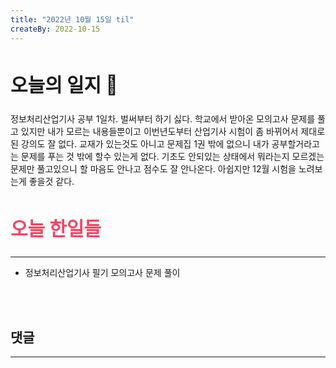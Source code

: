 ```yaml
---
title: "2022년 10월 15일 til"
createBy: 2022-10-15
---
```



##  <h2 style="font-size: 30px">오늘의 일지 🎪</h2>
정보처리산업기사 공부 1일차. 벌써부터 하기 싫다. 학교에서 받아온 모의고사 문제를 풀고 있지만 내가 모르는 내용들뿐이고 이번년도부터 산업기사 시험이 좀 바뀌어서 제대로 된 강의도 잘 없다. 교재가 있는것도 아니고 문제집 1권 밖에 없으니 내가 공부할거라고는 문제를 푸는 것 밖에 할수 있는게 없다. 기초도 안되있는 상태에서 뭐라는지 모르겠는 문제만 풀고있으니 할 마음도 안나고 점수도 잘 안나온다. 아쉽지만 12월 시험을 노려보는게 좋을것 같다. 



## <h2 style="color: #ee4867; font-size: 30px">오늘 한일들</h2>
--- 
- 정보처리산업기사 필기 모의고사 문제 풀이

<br>
<br>

## 댓글
---
<br>

<Comment />

